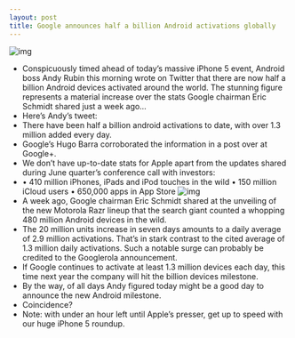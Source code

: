```yaml
---
layout: post
title: Google announces half a billion Android activations globally
---
```

![img](http://media.idownloadblog.com/wp-content/uploads/2012/09/Ice-Cream-Sandwich-001.jpg)
* Conspicuously timed ahead of today’s massive iPhone 5 event, Android boss Andy Rubin this morning wrote on Twitter that there are now half a billion Android devices activated around the world. The stunning figure represents a material increase over the stats Google chairman Eric Schmidt shared just a week ago…
* Here’s Andy’s tweet:
* There have been half a billion android activations to date, with over 1.3 million added every day.
* Google’s Hugo Barra corroborated the information in a post over at Google+.
* We don’t have up-to-date stats for Apple apart from the updates shared during June quarter’s conference call with investors:
* • 410 million iPhones, iPads and iPod touches in the wild • 150 million iCloud users • 650,000 apps in App Store
![img](http://media.idownloadblog.com/wp-content/uploads/2012/09/Android-Jelly-Bean-statue-in-front-yard-001.jpg)
* A week ago, Google chairman Eric Schmidt shared at the unveiling of the new Motorola Razr lineup that the search giant counted a whopping 480 million Android devices in the wild.
* The 20 million units increase in seven days amounts to a daily average of 2.9 million activations. That’s in stark contrast to the cited average of 1.3 million daily activations. Such a notable surge can probably be credited to the Googlerola announcement.
* If Google continues to activate at least 1.3 million devices each day, this time next year the company will hit the billion devices milestone.
* By the way, of all days Andy figured today might be a good day to announce the new Android milestone.
* Coincidence?
* Note: with under an hour left until Apple’s presser, get up to speed with our huge iPhone 5 roundup.

